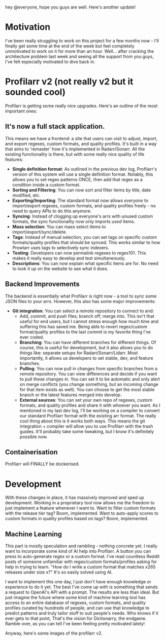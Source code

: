 hey @everyone, hope you guys are well. Here's another update!

# Motivation
I've been really struggling to work on this project for a few months now - I'll finally get some time at the end of the week but feel completely unmotivated to work on it for more than an hour. Well... after cracking the architecture problem last week and seeing all the support from you guys, I've felt especially motivated to dive back in. 

# Profilarr v2 (not really v2 but it sounded cool)
Profilarr is getting some really nice upgrades. Here's an outline of the most important ones:

## It's now a full stack application. 

This means we have a frontend: a site that users can visit to adjust, import, and export regexes, custom formats, and quality profiles. It's built in a way that aims to 'remaster' how it's implemented in Radarr/Sonarr. All the existing functionality is there, but with some really nice quality of life features:

- **Single definition format**: As outlined in the previous dev log, Profilarr's version of this system will use a single definition format. Notably, this allows you to set regex patterns ONCE, then add that regex as a condition inside a custom format.
- **Sorting and Filtering**: You can now sort and filter items by title, date modified, etc.
- **Exporting/Importing**: The standard format now allows *everyone* to import/export regexes, custom formats, and quality profiles freely - no need to query APIs to do this anymore.
- **Syncing**: Instead of clogging up everyone's arrs with unused custom formats, the sync functionality now only imports *used* items.
- **Mass selection**: You can mass select items to import/export/sync/delete.
- **Tags**: Instead of manual selection, you can set tags on specific custom formats/quality profiles that should be synced. This works similar to how Prowlarr uses tags to selectively sync indexers.
- **Testing**: Developers can now permalink regexes to regex101. This makes it really easy to develop and test simultaneously.
- **Descriptions**: You can now explain what specific items are for. No need to look it up on the website to see what it does. 

## Backend Improvements

The backend is essentially what Profilarr is right now - a tool to sync some JSON files to your arrs. However, this also has some major improvements:

- **Git integration**: You can select a remote repository to connect to and:
  - Add, commit, and push files; branch off; merge into. This isn't that useful for end users, but I cannot stress enough how much time and suffering this has saved me. Being able to revert regex/custom format/quality profiles to the last commit is my favorite thing I've ever coded.
  - **Branching**: You can have different branches for different things. Of course, this is useful for development, but it also allows you to do things like: separate setups for Radarr/Sonarr/Lidarr. Most importantly, it allows us developers to set stable, dev, and feature branches.
  - **Pulling**: You can now pull in changes from specific branches from a remote repository. You can view differences and decide if you want to pull these changes in. You can set it to be automatic and only alert on merge conflicts (you change something, but an incoming change for that item exists as well). You can choose to get the most stable branch or the latest features merged into develop.
  - **External sources**: You can set your own repo of regexes, custom formats, and quality profiles and share it with whoever you want. As I mentioned in my last dev log, I'll be working on a compiler to convert our standard Profilarr format with the existing arr format. The really cool thing about this is it works both ways. This means the git integration + compiler will allow you to use Profilarr with the trash guides. It'll probably take some tweaking, but I know it's definitely possible now.

## Containerisation
Profilarr will FINALLY be dockerised. 

# Development
With these changes in place, it has massively improved and sped up development. Working in a proprietary tool now allows me the freedom to just implement a feature whenever I want to. Want to filter custom formats with the release tier tag? Boom, implemented. Want to auto-apply scores to custom formats in quality profiles based on tags? Boom, implemented.

## Machine Learning
This part is mostly speculation and rambling - nothing concrete yet. I really want to incorporate some kind of AI help into Profilarr. A button you can press to auto-generate regex or a custom format. I've read countless Reddit posts of someone unfamiliar with regex/custom formats/profiles asking for help in trying to learn. "How do I write a custom format that matches x265 releases under size x?" It's so easily solved using AI.

I want to implement this one day, I just don't have enough knowledge or experience to do it yet. The best I've come up with is something that sends a request to OpenAI's API with a prompt. The results are less than ideal. But just imagine the future where some kind of machine learning tool has access to an entire database of regexes, custom formats, and quality profiles curated by hundreds of people, and can use that knowledge to predict patterns and truly tailor stuff to suit people's needs. Who knows if it ever gets to that point, That's the vision for Dictionarry, the endgame.
Ramble over, as you can tell I've been feeling pretty motivated lately!

Anyway, here's some images of the profilarr v2.




